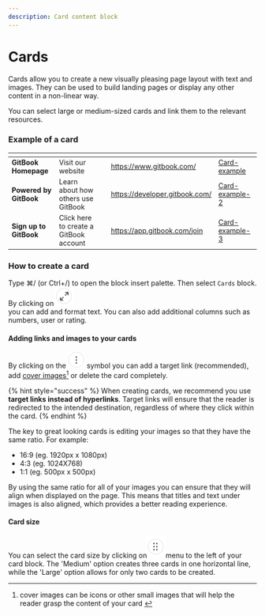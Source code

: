 ```yaml
---
description: Card content block
---
```


# Cards

Cards allow you to create a new visually pleasing page layout with text and images. They can be used to build landing pages or display any other content in a non-linear way.&#x20;

You can select large or medium-sized cards and link them to the relevant resources.&#x20;

### Example of a card

<table data-view="cards"><thead><tr><th></th><th></th><th></th><th data-hidden data-card-target data-type="content-ref"></th><th data-hidden data-card-cover data-type="files"></th></tr></thead><tbody><tr><td><strong>GitBook Homepage</strong></td><td>Visit our website</td><td></td><td><a href="https://www.gitbook.com/">https://www.gitbook.com/</a></td><td><a href="../../.gitbook/assets/Card-example">Card-example</a></td></tr><tr><td><strong>Powered by GitBook</strong></td><td>Learn about how others use GitBook </td><td></td><td><a href="https://developer.gitbook.com/">https://developer.gitbook.com/</a></td><td><a href="../../.gitbook/assets/Card-example-2">Card-example-2</a></td></tr><tr><td><strong>Sign up to GitBook</strong> </td><td>Click here to create a GitBook account</td><td></td><td><a href="https://app.gitbook.com/join">https://app.gitbook.com/join</a></td><td><a href="../../.gitbook/assets/Card-example-3">Card-example-3</a></td></tr></tbody></table>

### How to create a card

Type ⌘/ (or Ctrl+/) to open the block insert palette. Then select `Cards` block. By clicking on<img src="../../.gitbook/assets/image (1).png" alt="" data-size="line">\
you can add and format text. You can also add additional columns such as numbers, user or rating.&#x20;

#### Adding links and images to your cards

By clicking on the <img src="../../.gitbook/assets/icon_add_card_options.png" alt="" data-size="line"> symbol you can add a target link (recommended), add [cover images](#user-content-fn-1)[^1] or delete the card completely.&#x20;

{% hint style="success" %}
When creating cards, we recommend you use **target links instead of hyperlinks**. Target links will ensure that the reader is redirected to the intended destination, regardless of where they click within the card.
{% endhint %}

The key to great looking cards is editing your images so that they have the same ratio. For example:

* 16:9 (eg. 1920px x 1080px)
* 4:3 (eg. 1024X768)
* 1:1 (eg. 500px x 500px)

By using the same ratio for all of your images you can ensure that they will align when displayed on the page. This means that titles and text under images is also aligned, which provides a better reading experience.

#### Card size&#x20;

You can select the card size by clicking on<img src="../../.gitbook/assets/options_icon" alt="" data-size="line">menu to the left of your card block. The 'Medium' option creates three cards in one horizontal line, while the 'Large' option allows for only two cards to be created.

[^1]: cover images can be icons or other small images that will help the reader grasp the content of your card&#x20;
